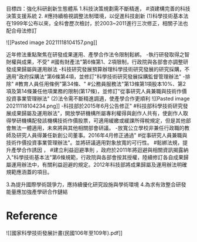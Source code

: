 目標四：強化科研創新生態體系
1.科技決策規劃需不斷精進， #須建構完善的科技決策支援系統
2. #應持續檢視調整法制環境，以促進科技創新
(1)科學技術基本法在1999年公布以來，全科會歷次檢討，於2003~2011進行三次修正，相關子法也配合母法修訂

![[Pasted image 20211118104157.png]]

近年修法重點聚焦在研發成果運用、產學合作法令限制鬆綁。
-執行研發取得之智財權與成果，不受" #國有財產法"第6條第1、2項限制，行政院與各部會亦調整研發成果歸屬與運用辦法
-科技研究發展預算辦理科學技術研究發展的研究採購，不適用"政府採購法"第6條第4項，並修訂"科學技術研究發展採購監督管理辦法"
-排除" #教育人員任用條例"第34條、" #公務員服務法"第13條第1項股本10%、第2項及第14條兼任他項業務的限制(第17條)，並修訂"從事研究人員兼職與技術作價投資事業管理辦法"
(2)法令需不斷精進調適，使產學合作更順利
![[Pasted image 20211118104234.png]]
-科技部於2015年6月公告修正" #科技部科學技術研究發展成果歸屬及運用辦法"，開放學研機構所屬專利權得與創作人共有，使創作人取得學研機構配發該機構技術作價股票，可適用緩繳或緩課所得稅規定，但是其他部會無法一體適用，未來將與其他相關部會研議。
-放寬公立學校非兼任行政職的教師及研究人員得兼任新創公司董事。2016年4月修正通過" #從事研究人員兼職與技術作價投資事業管理辦法"。並將研議適用對象放寬的可行性。
 #鬆綁法規，提升產學合作誘因 ， #建立利益迴避準則 ，政府於2011年將迴避與相關資訊揭露納入"科學技術基本法"第6條規範，行政院與各部會按其授權，陸續修訂各自成果歸屬運用辦法中，有關利益迴避的規定。2012年科技部將成果歸屬及運用辦法明確規範應涵蓋的項目。

3.為提升國際學術競爭力，應持續優化研究設施與學術環境
4.為求有效整合研發能量應加強產學研合作鏈結


# Reference
![[國家科學技術發展計畫(民國106年至109年).pdf]]